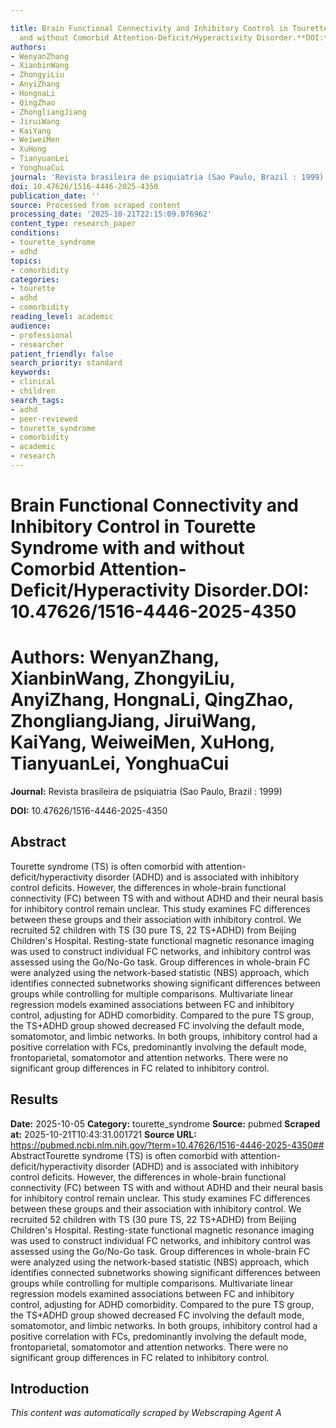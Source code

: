 ```yaml
---

title: Brain Functional Connectivity and Inhibitory Control in Tourette Syndrome with
  and without Comorbid Attention-Deficit/Hyperactivity Disorder.**DOI:** 10.47626/1516-4446-2025-4350
authors:
- WenyanZhang
- XianbinWang
- ZhongyiLiu
- AnyiZhang
- HongnaLi
- QingZhao
- ZhongliangJiang
- JiruiWang
- KaiYang
- WeiweiMen
- XuHong
- TianyuanLei
- YonghuaCui
journal: 'Revista brasileira de psiquiatria (Sao Paulo, Brazil : 1999)'
doi: 10.47626/1516-4446-2025-4350
publication_date: ''
source: Processed from scraped content
processing_date: '2025-10-21T22:15:09.076962'
content_type: research_paper
conditions:
- tourette_syndrome
- adhd
topics:
- comorbidity
categories:
- tourette
- adhd
- comorbidity
reading_level: academic
audience:
- professional
- researcher
patient_friendly: false
search_priority: standard
keywords:
- clinical
- children
search_tags:
- adhd
- peer-reviewed
- tourette_syndrome
- comorbidity
- academic
- research
---
```




# Brain Functional Connectivity and Inhibitory Control in Tourette Syndrome with and without Comorbid Attention-Deficit/Hyperactivity Disorder.**DOI:** 10.47626/1516-4446-2025-4350

# **Authors:** WenyanZhang, XianbinWang, ZhongyiLiu, AnyiZhang, HongnaLi, QingZhao, ZhongliangJiang, JiruiWang, KaiYang, WeiweiMen, XuHong, TianyuanLei, YonghuaCui

**Journal:** Revista brasileira de psiquiatria (Sao Paulo, Brazil : 1999)

**DOI:** 10.47626/1516-4446-2025-4350

## Abstract

Tourette syndrome (TS) is often comorbid with attention-deficit/hyperactivity disorder (ADHD) and is associated with inhibitory control deficits. However, the differences in whole-brain functional connectivity (FC) between TS with and without ADHD and their neural basis for inhibitory control remain unclear. This study examines FC differences between these groups and their association with inhibitory control.
We recruited 52 children with TS (30 pure TS, 22 TS+ADHD) from Beijing Children's Hospital. Resting-state functional magnetic resonance imaging was used to construct individual FC networks, and inhibitory control was assessed using the Go/No-Go task. Group differences in whole-brain FC were analyzed using the network-based statistic (NBS) approach, which identifies connected subnetworks showing significant differences between groups while controlling for multiple comparisons. Multivariate linear regression models examined associations between FC and inhibitory control, adjusting for ADHD comorbidity.
Compared to the pure TS group, the TS+ADHD group showed decreased FC involving the default mode, somatomotor, and limbic networks. In both groups, inhibitory control had a positive correlation with FCs, predominantly involving the default mode, frontoparietal, somatomotor and attention networks. There were no significant group differences in FC related to inhibitory control.
## Results

**Date:** 2025-10-05
**Category:** tourette_syndrome
**Source:** pubmed
**Scraped at:** 2025-10-21T10:43:31.001721
**Source URL:** https://pubmed.ncbi.nlm.nih.gov/?term=10.47626/1516-4446-2025-4350## AbstractTourette syndrome (TS) is often comorbid with attention-deficit/hyperactivity disorder (ADHD) and is associated with inhibitory control deficits. However, the differences in whole-brain functional connectivity (FC) between TS with and without ADHD and their neural basis for inhibitory control remain unclear. This study examines FC differences between these groups and their association with inhibitory control.
We recruited 52 children with TS (30 pure TS, 22 TS+ADHD) from Beijing Children's Hospital. Resting-state functional magnetic resonance imaging was used to construct individual FC networks, and inhibitory control was assessed using the Go/No-Go task. Group differences in whole-brain FC were analyzed using the network-based statistic (NBS) approach, which identifies connected subnetworks showing significant differences between groups while controlling for multiple comparisons. Multivariate linear regression models examined associations between FC and inhibitory control, adjusting for ADHD comorbidity.
Compared to the pure TS group, the TS+ADHD group showed decreased FC involving the default mode, somatomotor, and limbic networks. In both groups, inhibitory control had a positive correlation with FCs, predominantly involving the default mode, frontoparietal, somatomotor and attention networks. There were no significant group differences in FC related to inhibitory control.
## Introduction
*This content was automatically scraped by Webscraping Agent A*